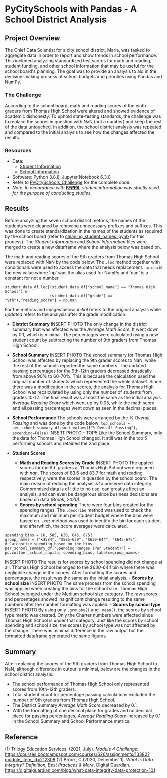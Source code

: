 
# PyCitySchools with Pandas - A School District Analysis

## Project Overview 
The Chief Data Scientist for a city school district, Maria, was tasked to aggregate data in order to report and show trends in school performance. This included analyzing standardized test scores for math and reading, student funding, and other school information that may be useful for the school board's planning. The goal was to provide an analysis to aid in the decision-making process of school budgets and priorities using Pandas and NumPy.

### The Challenge
According to the school board, math and reading scores of the ninth graders from Thomas High School were altered and showed evidence of academic dishonesty. To uphold state-testing standards, the challenge was to replace the scores in question with NaN (not a number) and keep the rest of the data untouched. In addition, the school district analysis was repeated and compared to the initial analysis to see how the changes affected the results.

### Resources
- Data: 
    - [Student Information](https://github.com/samanthajpv/School_District_Analysis/blob/fa909725256cc6fe437218b2fac80b0852f43f12/Resources/students_complete.csv)
    - [School Information](https://github.com/samanthajpv/School_District_Analysis/blob/fa909725256cc6fe437218b2fac80b0852f43f12/Resources/schools_complete.csv)
- Software: Python 3.8.8, Jupyter Notebook 6.3.0
- Refer to [PyCitySchools_Challenge]() for the complete code.
- *Note: In accordance with [__FERPA__](https://www2.ed.gov/policy/gen/guid/fpco/ferpa/index.html), student information was strictly used for the purpose of conducting studies*

## Results
Before analyzing the seven school district metrics, the names of the students were cleaned by removing unnecessary prefixes and suffixes. This was done to create standardization in the names of the students as required by the school board (refer to [cleaning_student_names.ipynb](LINK) for this process). The *Student Information* and *School Information* files were merged to create a new dataframe where the analysis below was based on. 

The math and reading scores of the 9th graders from Thomas High School were replaced with NaN by the code below. The ```.loc``` method together with conditionals were used to access the data that needs replacement. ```np.nan``` is the new value where 'np' was the alias used for NumPy and 'nan' is a constant for not a number.
```
student_data_df.loc[(student_data_df["school_name"] == "Thomas High School") & 
                    (student_data_df["grade"] == "9th"),"reading_score"] = np.nan
```
For the metrics and images below, *initial* refers to the original analysis while *updated* refers to the analysis after the grade modification.

- __District Summary__
INSERT PHOTO
The only change in the district summary that was affected was the *Average Math Score*. It went down by 0.1, which is minimal. The percentages were calculated using a new student count by subtracting the number of 9th graders from Thomas High School.

- __School Summary__
INSERT PHOTO
The school summary for Thomas High School was affected by replacing the 9th grader scores to NaN, while the rest of the schools reported the same numbers. The updated passing percentages for the 9th-12th graders decreased drastically from above 90% to 60-70%. This is because the calculation used the original number of students which represented the whole dataset. Since there was a modification in the scores, the analysis for Thomas High School was recalculated by using only the number of students from grades 10-12. The final result was almost the same as the initial analysis. *Average Reading Score* which went up by 0.05, while the math score and all passing percentages went down as seen in the decimal places. 

- __School Performance__
The schools were arranged by the *% Overall Passing* and was done by the code below:
```top_schools = per_school_summary_df.sort_values(["% Overall Passing"], ascending=False)```
INSERT PHOTO - TOP5
Like the School Summary, only the data for Thomas High School changed. It still was in the top 5 performing schools and retained the 2nd place. 

- __Student Scores__

    - __Math and Reading Scores by Grade__
    INSERT PHOTO
The upated scores for the 9th graders at Thomas High School were replaced with *nan*. The scores of 83.6 and 83.7 for math and reading respectively, were the scores in question by the school board. The main reason of redoing the analysis is to preserve data integrity. Compromised data is of little to no use, can greatly affect an analysis, and can even be dangerous since business decisions are based on data *(Brook, 2020)*.
    - __Scores by school spending__
There were four bins created for the spending ranges. The ```.describe``` method was used to check the maximum and minimum per student budget where the bins were based on. ```.cut``` method was used to identify the bin for each student and afterwhich, the score averages were calculated.
```
spending_bins = [0, 585, 630, 645, 675]
group_names = ["<$584", "$585-629", "$630-644", "$645-675"]
# Categorize spending based on the bins.
per_school_summary_df["Spending Ranges (Per Student)"] = pd.cut(per_school_capita, spending_bins, labels=group_names)
```
INSERT PHOTO
The results for scores by school spending did not change at all. Thomas High School belonged to the *$630-644* bin where there was negligible change in the scores. After formatting the scores and percentages, the result was the same as the initial analysis.
    - __Scores by school size__
    INSERT PHOTO
The same process from the school spending was applied when creating the bins for the school size. Thomas High School belonged under the Medium school size category. The raw scores and percentages showed insignificant change resulting to the same numbers after the number formatting was applied.
    - __Scores by school type__
    INSERT PHOTO
By using only ```.groupby()``` and ```.mean()```, the scores by school type metric was created. Only the Charter numbers were affected since Thomas High School is under that category. Just like the scores by school spending and school size, the scores by school type was not affected by the change. There was minimal difference in the raw output but the formatted dataframe generated the same figures.

## Summary
After replacing the scores of the 9th graders from Thomas High School to NaN, although difference in output is minimal, below are the changes in the school district analysis:
- The school performance of Thomas High School only represented scores from 10th-12th graders. 
- Total student count for percentage passing calculations excluded the number of 9th graders from Thomas High School.
- The District Summary *Average Math Score* decreased by 0.1.
- With the formatting of one decimal place for grades and no decimal place for passing percentages, *Average Reading Score* increased by 0.1 in the School Summary and School Performance metrics.

## Reference
(1) Trilogy Education Services. (2021, July). *Module 4 Challenge*. https://courses.bootcampspot.com/courses/626/assignments/13382?module_item_id=212308
(2) Brook, C.(2020, December 1). *What is Data Integrity? Definition, Best Practices & More*. Digital Guardian. https://digitalguardian.com/blog/what-data-integrity-data-protection-101